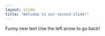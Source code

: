 ```yaml
---
layout: slide
title: "Welcome to our second slide!"
---
```

Funny new text
Use the left arrow to go back!
